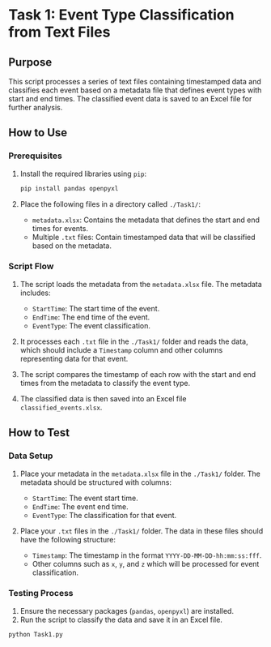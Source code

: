 # Task 1: Event Type Classification from Text Files

## Purpose

This script processes a series of text files containing timestamped data and classifies each event based on a metadata file that defines event types with start and end times. The classified event data is saved to an Excel file for further analysis.

## How to Use

### Prerequisites
1. Install the required libraries using `pip`:
    ```bash
    pip install pandas openpyxl
    ```

2. Place the following files in a directory called `./Task1/`:
    - `metadata.xlsx`: Contains the metadata that defines the start and end times for events.
    - Multiple `.txt` files: Contain timestamped data that will be classified based on the metadata.

### Script Flow
1. The script loads the metadata from the `metadata.xlsx` file. The metadata includes:
    - `StartTime`: The start time of the event.
    - `EndTime`: The end time of the event.
    - `EventType`: The event classification.
    
2. It processes each `.txt` file in the `./Task1/` folder and reads the data, which should include a `Timestamp` column and other columns representing data for that event.

3. The script compares the timestamp of each row with the start and end times from the metadata to classify the event type.

4. The classified data is then saved into an Excel file `classified_events.xlsx`.

## How to Test

### Data Setup
1. Place your metadata in the `metadata.xlsx` file in the `./Task1/` folder. The metadata should be structured with columns:
   - `StartTime`: The event start time.
   - `EndTime`: The event end time.
   - `EventType`: The classification for that event.

2. Place your `.txt` files in the `./Task1/` folder. The data in these files should have the following structure:
    - `Timestamp`: The timestamp in the format `YYYY-DD-MM-DD-hh:mm:ss:fff`.
    - Other columns such as `x`, `y`, and `z` which will be processed for event classification.

### Testing Process
1. Ensure the necessary packages (`pandas`, `openpyxl`) are installed.
2. Run the script to classify the data and save it in an Excel file.

```bash
python Task1.py

